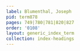 ```yaml
---
label: Blumenthal, Joseph
pid: term878
pages: 749|780|781|820|827
order: '0108'
layout: generic_index_term
collection: index-headings
---
```

